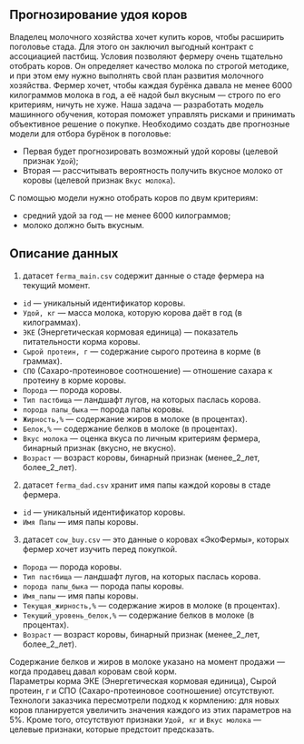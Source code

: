 ## Прогнозирование удоя коров

Владелец молочного хозяйства хочет купить коров, чтобы расширить поголовье стада. Для этого он заключил выгодный контракт с ассоциацией пастбищ. Условия позволяют фермеру очень тщательно отобрать коров. Он определяет качество молока по строгой методике, и при этом ему нужно выполнять свой план развития молочного хозяйства. Фермер хочет, чтобы каждая бурёнка давала не менее 6000 килограммов молока в год, а её надой был вкусным — строго по его критериям, ничуть не хуже. 
Наша задача &mdash; разработать модель машинного обучения, которая поможет управлять рисками и принимать объективное решение о покупке. Необходимо создать две прогнозные модели для отбора бурёнок в поголовье:
* Первая будет прогнозировать возможный удой коровы (целевой признак `Удой`);
* Вторая — рассчитывать вероятность получить вкусное молоко от коровы (целевой признак `Вкус молока`).

С помощью модели нужно отобрать коров по двум критериям:
* средний удой за год — не менее 6000 килограммов;
* молоко должно быть вкусным.

## Описание данных
1. датасет `ferma_main.csv` содержит данные о стаде фермера на текущий момент.
* `id` — уникальный идентификатор коровы.
* `Удой, кг` — масса молока, которую корова даёт в год (в килограммах).
* `ЭКЕ` (Энергетическая кормовая единица) — показатель питательности корма коровы.
* `Сырой протеин, г` — содержание сырого протеина в корме (в граммах).
* `СПО` (Сахаро-протеиновое соотношение) — отношение сахара к протеину в корме коровы.
* `Порода` — порода коровы.
* `Тип пастбища` — ландшафт лугов, на которых паслась корова.
* `порода папы_быка` — порода папы коровы.
* `Жирность,%` — содержание жиров в молоке (в процентах).
* `Белок,%` — содержание белков в молоке (в процентах).
* `Вкус молока` — оценка вкуса по личным критериям фермера, бинарный признак (вкусно, не вкусно).
* `Возраст` — возраст коровы, бинарный признак (менее_2_лет, более_2_лет).

2. датасет `ferma_dad.csv` хранит имя папы каждой коровы в стаде фермера.
* `id` — уникальный идентификатор коровы.
* `Имя Папы` — имя папы коровы.

3. датасет `cow_buy.csv` — это данные о коровах «ЭкоФермы», которых фермер хочет изучить перед покупкой.
* `Порода` — порода коровы.
* `Тип пастбища` — ландшафт лугов, на которых паслась корова.
* `порода папы_быка` — порода папы коровы.
* `Имя_папы` — имя папы коровы.
* `Текущая_жирность,%` — содержание жиров в молоке (в процентах).
* `Текущий_уровень_белок,%` — содержание белков в молоке (в процентах).
* `Возраст` — возраст коровы, бинарный признак (менее_2_лет, более_2_лет).

Содержание белков и жиров в молоке указано на момент продажи — когда продавец давал коровам свой корм.  
Параметры корма ЭКЕ (Энергетическая кормовая единица), Сырой протеин, г и СПО (Сахаро-протеиновое соотношение) отсутствуют.  
Технологи заказчика пересмотрели подход к кормлению: для новых коров планируется увеличить значения каждого из этих параметров на 5%.
Кроме того, отсутствуют признаки `Удой, кг` и `Вкус молока` &mdash; целевые признаки, которые предстоит предсказать.
